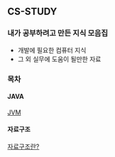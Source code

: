 ## CS-STUDY
### 내가 공부하려고 만든 지식 모음집
- 개발에 필요한 컴퓨터 지식
- 그 외 실무에 도움이 될만한 자료


### 목차

#### JAVA
[JVM](src/main/java/Java/JVM.md)

#### 자료구조
[자료구조란?]()